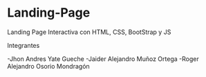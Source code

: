 # Landing-Page
Landing Page Interactiva con HTML, CSS, BootStrap y JS

Integrantes

-Jhon Andres Yate Gueche
-Jaider Alejandro Muñoz Ortega
-Roger Alejandro Osorio Mondragón
